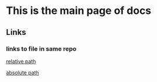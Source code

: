 # This is the main page of docs
## Links
### links to file in same repo
[relative path](sub1/README.md)

[absolute path](/docs/sub1/README.md)


